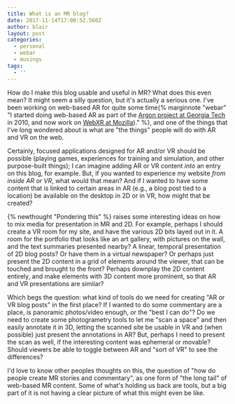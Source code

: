 ```yaml
---
title: What is an MR blog?
date: 2017-11-14T17:00:52.560Z
author: blair
layout: post
categories:
  - personal
  - webar
  - musings
tags:
  - ''
---
```

How do I make this blog usable and useful in MR? What does this even mean? It might seem a silly question, but it's actually a serious one.  I've been working on web-based AR for quite some time{% marginnote "webar" "I started doing web-based AR as part of the [Argon project at Georgia Tech](http://argon.gatech.edu) in 2010, and now work on [WebXR at Mozilla](https://blog.mozilla.org/blog/2017/10/20/bringing-mixed-reality-web/))." %}, and one of the things that I've long wondered about is what are "the things" people will do with AR and VR on the web.  

Certainly, focused applications designed for AR and/or VR should be possible (playing games, experiences for training and simulation, and other purpose-built things);  I can imagine adding AR or VR content _into_ an entry on this blog, for example.  But, if you wanted to experience my website _from inside AR or VR_, what would that mean?  And if I wanted to have some content that is linked to certain areas in AR (e.g., a blog post tied to a location) be available on the desktop in 2D or in VR, how might that be created?

{% newthought "Pondering this" %} raises some interesting ideas on how to mix media for presentation in MR and 2D.  For example, perhaps I should create a VR room for my site, and have the various 2D bits layed out in it.  A room for the portfolio that looks like an art gallery, with pictures on the wall, and the text summaries presented nearby?  A linear, temporal presentation of 2D blog posts?   Or have them in a virtual newspaper?  Or perhaps just present the 2D content in a grid of elements around the viewer, that can be touched and brought to the front?  Perhaps downplay the 2D content entirely, and make elements with 3D content more prominent, so that AR and VR presentations are similar?

Which begs the question:  what kind of tools do we need for creating "AR or VR blog posts" in the first place?  If I wanted to do some commentary are a place, is panoramic photos/video enough, or the "best I can do"?  Do we need to create some photogrametry tools to let me "scan a space" and then easily annotate it in 3D, letting the scanned site be usable in VR and (when possible) just present the annotations in AR?  But, perhaps I need to present the scan as well, if the interesting content was ephemeral or movable?  Should viewers be able to toggle between AR and "sort of VR" to see the differences?

I'd love to know other peoples thoughts on this, the question of "how do people create MR stories and commentary", as one form of "the long tail" of web-based MR content.  Some of what's holding us back are tools, but a big part of it is not having a clear picture of what this might even be like.
